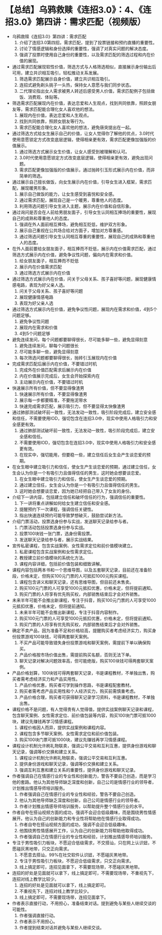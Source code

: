 # 【总结】乌鸦救赎《连招3.0》：4、《连招3.0》第四讲：需求匹配（视频版）

-   乌鸦救赎《连招3.0》第四讲：需求匹配
    1.  介绍了连招3.0第四招，需求匹配，提到了投票链接和预约直播的重要性。
    2.  讨论了情感逻辑和身份选择的重要性，强调了对真实问题的解决态度。
    3.  强调了投票时使用自己身份的重要性，以及需求匹配的筛选过程和内在价值的展现。
-   通过需求匹配展现软性价值，筛选方式与人格筛选相似，直接展示身份输出后可用，建立共识相互吸引，轻松推动关系发展。
    1.  筛选需求匹配展示自身价值，建立共识相互吸引。
    2.  连招式避免剃头挑子一头热，保持女人意愿与我们同步状态。
    3.  二代理论指出女人需求被男人转述后感受男人价值，需求匹配例子包括做饭、消费观、体贴等。
-   筛选需求匹配展现内在价值，表达恋爱和人生观点，找到共同依靠，照顾女朋友等，需求匹配能合理化女人喜欢他的想法。
    1.  展现内在价值，表达恋爱和人生观点。
    2.  找到共同依靠，照顾女朋友等行为。
    3.  需求匹配能合理化女人喜欢他的想法，避免唐突提出在一起。
-   通过筛选方式给女生展示自己的价值，让女人觉得你了解他的优点，3.0时代使用意愿锁定方式改变底层逻辑，使得相亲更有效，需求匹配更像加强版的价值展示。
    1.  通过筛选方式展示女生价值，让女人感受到被理解和认可。
    2.  3.0时代使用意愿锁定方式改变底层逻辑，使得相亲更有效，避免出现问题。
    3.  需求匹配更像加强版的价值展示，通过抛砖引玉形式展示内在价值，而非简单的筛选。
-   通过展示自己擅长做饭，向女生展示内在价值，引导女生进入框架，需求匹配，展现暖男形象。
    1.  展示自己做饭的能力，让女生感受到喜悦和安全感。
    2.  通过需求匹配，展现自己是一个暖男，尊重他人的态度。
    3.  利用筛选问题引导女生进入主题，展示内在价值和自信形象。
-   通过询问是否会在人前给男朋友面子，引导女生认同相互捧场的重要性，展现自己的成熟和尊重他人的态度。
    1.  强调在外人面前相互捧场，避免相互贬低，维护双方形象。
    2.  展示自己重视在公共场合给对方面子，增加对方尊重感。
    3.  通过筛选问题引导女生认同相互尊重的重要性，展现自己的成熟和尊重他人的态度。
-   在外人面前要给女朋友面子，相互捧而不贬低，展示内在价值需求匹配，通过筛选方式展示内在价值，避免争议性问题，偏向内在需求和价值。
    1.  给女朋友面子，相互捧而不贬低
    2.  展示内在价值需求匹配
    3.  通过筛选方式展示内在价值
-   通过筛选方式展示内在价值，问关于父母关系、孩子喜好等问题，展现健康情感电路，表现为好父亲人选。
    1.  问关于父母关系、孩子喜好等问题
    2.  展现健康情感电路
    3.  表现为好父亲人选
-   通过筛选方式展示内在价值，避免争议性问题，展现内在需求和价值，4到5个问题足够。
    1.  避免争议性问题
    2.  展现内在需求和价值
    3.  4到5个问题足够
-   避免连续发问，每个问题都要聊得很长，尽可能多聊一些，避免显得刻意
    1.  避免连续发问，聊每个问题很长
    2.  尽可能多聊一些，避免显得刻意
    3.  每次筛选问题都要聊得很长，抛砖引玉展现内在价值
-   完成需求匹配后展示内在价值，不要错过时机
    1.  完成外在价值匹配需求后展示内在价值
    2.  内在价值展示完成后，女生会开始探索内在
    3.  主动展示内在价值，不要错过时机
-   快速展示所有价值，但不要显得像渣男
    1.  快速展示所有价值，不要显得像渣男
    2.  展示每一步都要精准，不要拖泥带水
    3.  快速完成需求匹配，展示吸引力，但不要显得太快像渣男
-   通过肺部测试破坏前一致性，无法发动一致性，吸引阶段完成后，建立安全感和信任，不需要使用IOD，强切包含在连招3.0中，现实中使用人格吸引力和安全感更有效。
    1.  通过肺部测试破坏前一致性，无法发动一致性，吸引阶段完成后，建立安全感和信任。
    2.  不需要使用IOD，强切包含在连招3.0中，现实中使用人格吸引力和安全感更有效。
    3.  在现实中，强切能用，但要稳一些，建立信任后女生会产生谈恋爱的预期。
-   在女生眼中建立吸引力和信任，使女生产生谈恋爱的预期，通过建立信任，女生会认为你是一个有吸引力且值得信任的男生，这时她会想要谈恋爱。
    1.  在女生眼中建立吸引力和信任，使女生产生谈恋爱的预期。
    2.  通过建立信任，女生会认为你是一个有吸引力且值得信任的男生。
    3.  这时她会想要谈恋爱，因为她已经把自己带入了女友的身份。
-   介绍下一讲内容，包括建立信任和破坏信任的行为，强调信任的重要性。
    1.  下一讲将重点讲解如何给女生建立信任和安全感。
    2.  提醒预约下一次课程，强调信任关键性。
    3.  指出快速连续预约可能导致梦想破灭，鼓励尝试新方法。
-   介绍门票活动，投票选身份参与实战，发送聊天记录给参与者。
    1.  门票活动包括投票选身份参与实战。
    2.  投票100块钱一张门票，选身份需投票。
    3.  发送聊天记录给参与者，展示实战结果。
-   宣传私密课程，包含实战案例、女性需求定位和前价值模块建立。
    1.  私密课程包含实战案例和女性需求定位。
    2.  教授建立前价值模块的系统化方法。
    3.  课程内容详细，包括前价值包装和细致讲解。
-   课程内容包括两本书和一个思维导图，以及五套聊天记录，目前还在准备阶段，价格未定，但购买100元门票的人可抵扣1000元购买课程。
    1.  课程包含讲义和聊天记录，还有思维导图，但目前还未售卖。
    2.  购买100元门票的人可享受1000元抵扣优惠，价格未定，但将提前通知。
    3.  购买门票的人将享有优先购买权，内部销售结束后才会对外销售。
-   未来半年可能不会推出新课程，专注于抖音，购买100元门票的人可享受1000元抵扣优惠，价格未定，但将提前通知。
    1.  未来半年可能不会推出新课程，专注于抖音内容制作。
    2.  购买100元门票的人可享受1000元抵扣优惠，价格未定，但将提前通知。
    3.  购买门票的人将享有优先购买权，内部销售结束后才会对外销售。
-   确定不卖产品，因为准备不足和价格较高，提醒购买者考虑经济实力，购买身份投票游戏100块钱，可得两套聊天案例。
    1.  不买产品可能导致错失身份投票游戏和聊天案例，需提前下单以确保购买。
    2.  产品价格按市场价值出售，需提前购买名额，否则无法下单。
    3.  聊天记录对解决问题效率高，但可能绝版，购买100块钱可得两套聊天案例。
-   产品价格划算，100块钱可得两套聊天记录，书是课程教材，不单独出售，购买者需考虑经济实力和产品实用性。
    1.  产品价格优惠，购买者可学到操作思路，书是课程配套教材。
    2.  购买者需考虑产品实用性和个人经济实力，购买前需慎重考虑。
    3.  产品价格合理，购买者可获得聊天记录学习资料，书是课程教材，不单独出售。
-   课程价格不是问题，有人觉得贵有人觉得值，提供实战案例聊天记录和课程，包含聊天案例、女性需求定位、前价值包装等内容，购买100块门票可抵1000块，建议先赚钱再学习情感课程。
    1.  课程价格因人而异，提供实战案例和课程内容。
    2.  课程包含多节聊天案例、女性需求定位和前价值包装。
    3.  购买100块门票可抵1000块，建议先赚钱再学习情感课程。
-   课程设计机制允许刷礼物联卖，强调公平交易和互利互惠，提供身份游戏和聊天记录，强调等价交换和建立关系。
    1.  课程设计机制允许刷礼物联卖，强调公平交易和互利互惠。
    2.  提供身份游戏和聊天记录，强调等价交换和建立关系。
    3.  强调互利互惠和建立关系的重要性，提供身份游戏和聊天记录。
-   作者强调自己在情感行业的专业性和创新能力，警告不要自己创造，而是学习他的套路。他认为其他导师缺乏深度和创新，自己公司是情感行业的领导者，计划推出情感导师培训服务。
    1.  作者强调自己在情感行业的专业性和经验，警告不要自己创造。
    2.  他认为其他导师缺乏深度和创新，自己公司是情感行业的领导者。
    3.  作者计划推出情感导师培训服务，以帮助提升整个情感行业的水平。
-   作者自夸在搭讪视频方面的成功，强调不会迎合低级趣味，而是围绕男性情感展开。他认为自己的创新能力和专业性将帮助他在情感行业取得成功。
    1.  作者自夸在搭讪视频方面的成功，强调不会迎合低级趣味。
    2.  他围绕男性情感展开工作，认为自己的创新能力将帮助他取得成功。
    3.  作者强调自己在情感行业的专业性和经验，计划推出情感导师培训服务。
-   专注于男性吸引力板块，不愿迎合低级需求，不交搭讪，只在网上认识妞，不愿碰灰黑地带，只交正向需求。
    1.  不愿意去搭讪，99%在社交软件认识妞，不愿碰灰黑地带。
    2.  专注于男性吸引力板块，不愿迎合低级需求，只交正向需求。
    3.  线上搞定即可，连招见面拿下，不需要现场带，不愿碰灰黑地带。
-   连招的好处是见面就可以拿下，线上搞定即可，不需要现场带，不重视先下，连招对线上教学比较少。
    1.  连招的好处是见面就可以拿下，线上搞定即可。
    2.  不重视先下，连招对线上教学比较少。
    3.  线上搞定即可，不需要现场带，连招见面拿下。
-   作者表示直接行动，不用担心，准备结束对话。提到避免与某些人继续交谈的可能性。
    1.  作者强调直接行动。
    2.  作者表示不用担心。
    3.  作者提到结束对话并避免与某些人继续交谈。